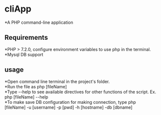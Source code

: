 # cliApp
*A PHP command-line application

## Requirements  
*PHP > 7.2.0, configure environment variables to use php in the terminal.  
*Mysql DB support 

## usage
*Open command line terminal in the project's folder.  
*Run the file as php [fileName]  
*Type --help to see available directives for other functions of the script. Ex. php [fileName] --help  
*To make save DB configuration for making connection, type php [fileName] -u [username] -p [pwd] -h [hostname] -db [dbname]  
